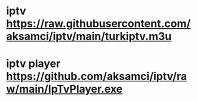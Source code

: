 # iptv https://raw.githubusercontent.com/aksamci/iptv/main/turkiptv.m3u
# iptv player https://github.com/aksamci/iptv/raw/main/IpTvPlayer.exe
